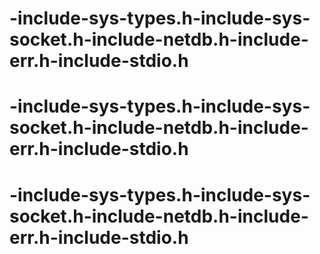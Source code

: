 # -include-sys-types.h-include-sys-socket.h-include-netdb.h-include-err.h-include-stdio.h
# -include-sys-types.h-include-sys-socket.h-include-netdb.h-include-err.h-include-stdio.h
# -include-sys-types.h-include-sys-socket.h-include-netdb.h-include-err.h-include-stdio.h
